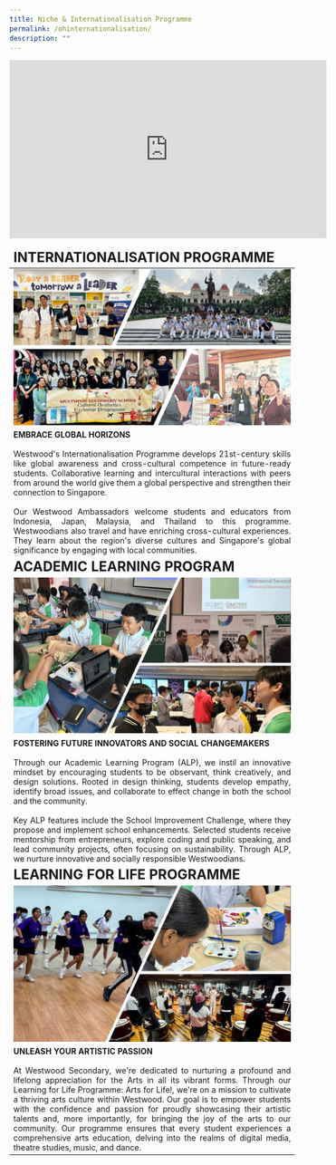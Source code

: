 ```yaml
---
title: Niche & Internationalisation Programme
permalink: /ohinternationalisation/
description: ""
---
```

<iframe allowfullscreen="" allow="accelerometer; autoplay; clipboard-write; encrypted-media; gyroscope; picture-in-picture; web-share" frameborder="0" title="YouTube video player" src="https://www.youtube.com/embed/lj2fQJlQVWQ?autoplay=1&amp;mute=1" height="315" width="560"></iframe>
<p>
<table>
<thead>
  <tr>
		<td align="left"><font size="5"><b>INTERNATIONALISATION PROGRAMME</b></font></td>
  </tr>
</thead>
<tbody>
  <tr>
    <td><img src="/images/ohint2023.jpg"></td>
  </tr>
  <tr>
		<td align="Justify"><b>EMBRACE GLOBAL HORIZONS</b><br><br>Westwood's Internationalisation Programme develops 21st-century skills like global awareness and cross-cultural competence in future-ready students. Collaborative learning and intercultural interactions with peers from around the world give them a global perspective and strengthen their connection to Singapore. <br><br>
Our Westwood Ambassadors welcome students and educators from Indonesia, Japan, Malaysia, and Thailand to this programme. Westwoodians also travel and have enriching cross-cultural experiences. They learn about the region's diverse cultures and Singapore's global significance by engaging with local communities.<br></td>
  </tr>
  <tr>
		<td align="left"><font size="5"><b>ACADEMIC LEARNING PROGRAM</b></font></td>
  </tr>
  <tr>
    <td><img src="/images/ohalp2023.jpg"></td>
  </tr>
  <tr>
		<td align="justify"><b>FOSTERING FUTURE INNOVATORS AND SOCIAL CHANGEMAKERS</b><br><br>Through our Academic Learning Program (ALP), we instil an innovative mindset by encouraging students to be observant, think creatively, and design solutions. Rooted in design thinking, students develop empathy, identify broad issues, and collaborate to effect change in both the school and the community.<br><br>Key ALP features include the School Improvement Challenge, where they propose and implement school enhancements. Selected students receive mentorship from entrepreneurs, explore coding and public speaking, and lead community projects, often focusing on sustainability. Through ALP, we nurture innovative and socially responsible Westwoodians.<br></td>
  </tr>
  <tr>
		<td align="left"><font size="5"><b>LEARNING FOR LIFE PROGRAMME</b></font></td>
  </tr>
  <tr>
    <td><img src="/images/ohllp2023.jpg"></td>
  </tr>
  <tr>
		<td align="justify"><b>UNLEASH YOUR ARTISTIC PASSION</b><br><br>At Westwood Secondary, we're dedicated to nurturing a profound and lifelong appreciation for the Arts in all its vibrant forms. Through our Learning for Life Programme: Arts for Life!, we're on a mission to cultivate a thriving arts culture within Westwood. Our goal is to empower students with the confidence and passion for proudly showcasing their artistic talents and, more importantly, for bringing the joy of the arts to our community. Our programme ensures that every student experiences a comprehensive arts education, delving into the realms of digital media, theatre studies, music, and dance.<br></td>
  </tr>
</tbody>
</table></p>